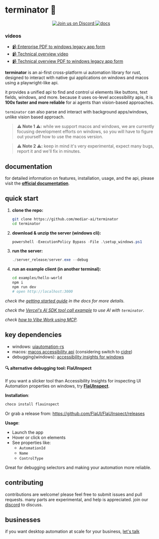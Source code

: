# terminator 🤖

<p style="text-align: center;">
    <a href="https://discord.gg/dU9EBuw7Uq">
        <img src="https://img.shields.io/discord/823813159592001537?color=5865F2&logo=discord&logoColor=white&style=flat-square" alt="Join us on Discord">
    </a>
    <a href="https://docs.screenpi.pe/terminator/introduction">
        <img src="https://img.shields.io/badge/read_the-docs-blue" alt="docs">
    </a>
</p>

### videos 

- [📹 Enterprise PDF to windows legacy app form](https://github.com/user-attachments/assets/024c06fa-19f2-4fc9-b52d-329768ee52d0)
- [📹 Technical overview video](https://youtu.be/ycS9G_jpl04)
- [📹 Technical overview PDF to windows legacy app form](https://www.youtube.com/watch?v=CMw3iexyCMI)

**terminator** is an ai-first cross-platform ui automation library for rust, designed to interact with native gui applications on windows and macos using a playwright-like api.

it provides a unified api to find and control ui elements like buttons, text fields, windows, and more. because it uses os-level accessibility apis, it is **100x faster and more reliable** for ai agents than vision-based approaches.

`terminator` can also parse and interact with background apps/windows, unlike vision based approach.

> **⚠️ Note 1 ⚠️:** while we support macos and windows, we are currently focusing development efforts on windows, so you will have to figure out yourself how to use the macos version.

> **⚠️ Note 2 ⚠️:** keep in mind it's very experimental, expect many bugs, report it and we'll fix in minutes.

## documentation

for detailed information on features, installation, usage, and the api, please visit the **[official documentation](https://docs.screenpi.pe/terminator/introduction)**.

## quick start

1.  **clone the repo:**
    ```bash
    git clone https://github.com/mediar-ai/terminator
    cd terminator
    ```
2.  **download & unzip the server (windows cli):**
    ```powershell
    powershell -ExecutionPolicy Bypass -File .\setup_windows.ps1
    ```
3.  **run the server:**
    ```powershell
    ./server_release/server.exe --debug
    ```
4.  **run an example client (in another terminal):**
    ```bash
    cd examples/hello-world
    npm i
    npm run dev
    # open http://localhost:3000
    ```

*check the [getting started guide](https://docs.screenpi.pe/terminator/getting-started) in the docs for more details.*

*check the [Vercel's AI SDK tool call example](https://github.com/mediar-ai/terminator/tree/main/examples/pdf-to-form) to use AI with `terminator`.*

*check [how to Vibe Work using MCP](https://github.com/mediar-ai/terminator/tree/main/mcp).*

## key dependencies

*   windows: [uiautomation-rs](https://github.com/leexgone/uiautomation-rs)
*   macos: [macos accessibility api](https://developer.apple.com/documentation/appkit/nsaccessibility) (considering switch to [cidre](https://github.com/yury/cidre))
*   debugging(windows): [accessibility insights for windows](https://accessibilityinsights.io/downloads/)

#### 🔍 alternative debugging tool: FlaUInspect

If you want a slicker tool than Accessibility Insights for inspecting UI Automation properties on windows, try [**FlaUInspect**](https://github.com/FlaUI/FlaUInspect).

**Installation**:
```powershell
choco install flauinspect
```
Or grab a release from: https://github.com/FlaUI/FlaUInspect/releases

**Usage**:
- Launch the app
- Hover or click on elements
- See properties like:
  - `AutomationId`
  - `Name`
  - `ControlType`

Great for debugging selectors and making your automation more reliable.

## contributing

contributions are welcome! please feel free to submit issues and pull requests. many parts are experimental, and help is appreciated. join our [discord](https://discord.gg/dU9EBuw7Uq) to discuss.

## businesses 

if you want desktop automation at scale for your business, [let's talk](https://screenpi.pe/enterprise)


